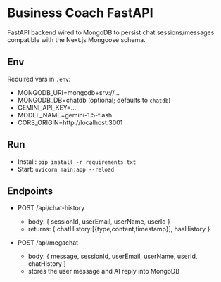 # Business Coach FastAPI

FastAPI backend wired to MongoDB to persist chat sessions/messages compatible with the Next.js Mongoose schema.

## Env

Required vars in `.env`:

- MONGODB_URI=mongodb+srv://...
- MONGODB_DB=chatdb (optional; defaults to `chatdb`)
- GEMINI_API_KEY=...
- MODEL_NAME=gemini-1.5-flash
- CORS_ORIGIN=http://localhost:3001

## Run

- Install: `pip install -r requirements.txt`
- Start: `uvicorn main:app --reload`

## Endpoints

- POST /api/chat-history
  - body: { sessionId, userEmail, userName, userId }
  - returns: { chatHistory:[{type,content,timestamp}], hasHistory }

- POST /api/megachat
  - body: { message, sessionId, userEmail, userName, userId, chatHistory }
  - stores the user message and AI reply into MongoDB
